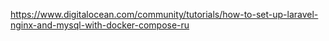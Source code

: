 https://www.digitalocean.com/community/tutorials/how-to-set-up-laravel-nginx-and-mysql-with-docker-compose-ru